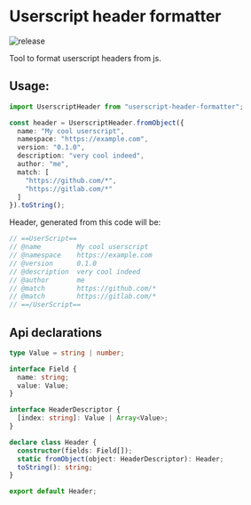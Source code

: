 # Userscript header formatter

![release](https://github.com/lerarosalene/userscript-header-format/actions/workflows/release.yaml/badge.svg)

Tool to format userscript headers from js.

## Usage:

```ts
import UserscriptHeader from "userscript-header-formatter";

const header = UserscriptHeader.fromObject({
  name: "My cool userscript",
  namespace: "https://example.com",
  version: "0.1.0",
  description: "very cool indeed",
  author: "me",
  match: [
    "https://github.com/*",
    "https://gitlab.com/*"
  ]
}).toString();

```

Header, generated from this code will be:

```js
// ==UserScript==
// @name         My cool userscript
// @namespace    https://example.com
// @version      0.1.0
// @description  very cool indeed
// @author       me
// @match        https://github.com/*
// @match        https://gitlab.com/*
// ==/UserScript==
```

## Api declarations

```ts
type Value = string | number;

interface Field {
  name: string;
  value: Value;
}

interface HeaderDescriptor {
  [index: string]: Value | Array<Value>;
}

declare class Header {
  constructor(fields: Field[]);
  static fromObject(object: HeaderDescriptor): Header;
  toString(): string;
}

export default Header;
```
